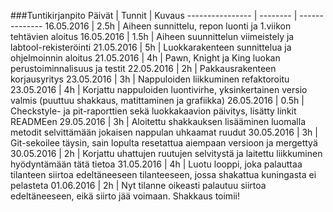 ###Tuntikirjanpito
Päivät | Tunnit | Kuvaus
---------------- | -------- | --------------
16.05.2016 | 2.5h | Aiheen sunnittelu, repon luonti ja 1.viikon tehtävien aloitus
16.05.2016 | 1.5h | Aiheen suunnittelun viimeistely ja labtool-rekisteröinti
21.05.2016 | 5h | Luokkarakenteen sunnittelua ja ohjelmoinnin aloitus
21.05.2016 | 4h | Pawn, Knight ja King luokan perustoiminnalisuus ja testit
22.05.2016 | 2h | Pakkausrakenteen korjausyritys
23.05.2016 | 3h | Nappuloiden liikkuminen refaktoroitu
23.05.2016 | 4h | Korjattu nappuloiden luontivirhe, yksinkertainen versio valmis (puuttuu shakkaus, matittaminen ja grafiikka)
26.05.2016 | 0.5h | Checkstyle- ja pit-raporttien sekä luokkakaavion päivitys, lisätty linkit READMEen
29.05.2016 | 3h | Aloitettu shakkauksen lisääminen luomalla metodit selvittämään jokaisen nappulan uhkaamat ruudut
30.05.2016 | 3h | Git-sekoilee täysin, sain lopulta resetattua aiempaan versioon ja mergettyä
30.05.2016 | 2h | Korjattu uhattujen ruutujen selvitystä ja laitettu liikkuminen hyödyntämään tätä tietoa
31.05.2016 | 4h | Luotu looppi, joka palauttaa tilanteen siirtoa edeltäneeseen tilanteeseen, jossa shakattua kuningasta ei pelasteta
01.06.2016 | 2h | Nyt tilanne oikeasti palautuu siirtoa edeltäneeseen, eikä siirto jää voimaan. Shakkaus toimii!
